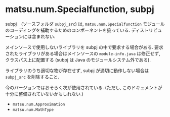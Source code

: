 # matsu.num.Specialfunction, subpj
subpj　(ソースフォルダ `subpj_src`) は, 
`matsu.num.Specialfunction` モジュールのコーディングを補助するためのコンポーネントを扱っている.
ディストリビューションには含まれない.

メインソースで使用しないライブラリを subpj の中で要求する場合がある.
要求されたライブラリがある場合はメインソースの `module-info.java` は修正せず,
クラスパス上に配置する
(subpj は Java のモジュールシステム外である).

ライブラリのうち適切な物が存在せず, subpj が適切に動作しない場合は `subpj_src` を削除すること.

今のバージョンではおそらく次が使用されている.
(ただし, このドキュメントが十分に整備されていないかもしれない.)

- `matsu.num.Approximation`
- `matsu.num.MathType`
